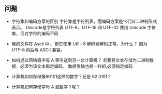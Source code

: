 ## 问题

- 字符集和编码方案的区别
字符集是字符列表，而编码方案是它们以二进制形式表示。
Unicode是字符列表
UTF-8、UTF-16 和 UTF-32 使用 Unicode 字符集，但对字符的编码不同

-  我的文件在 Ascii 中， 但它使用 Utf - 8 解码器解码正常。为什么？
因为 UTF-8 向后与 ASCII 兼容。

- 如何通过网络将字母 A 等传送到另一台计算机？
若要将文本存储为二进制数据，必须为该文本指定编码。
数据传输也是一样的,必须指定编码

- 计算机如何存储像60101这样的数字？还是 62.0101？

- 计算机如何存储字母 A 或数字 1 呢？
